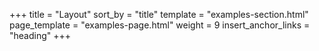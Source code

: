 +++
title = "Layout"
sort_by = "title"
template = "examples-section.html"
page_template = "examples-page.html"
weight = 9
insert_anchor_links = "heading"
+++